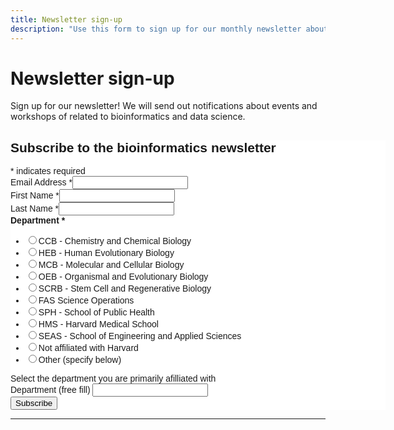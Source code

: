 ```yaml
---
title: Newsletter sign-up
description: "Use this form to sign up for our monthly newsletter about events and workshops of related to bioinformatics and data science."
---
```


# Newsletter sign-up

Sign up for our newsletter! We will send out notifications about events and workshops of related to bioinformatics and data science.

<div id="mc_embed_shell">
      <link href="https://cdn-images.mailchimp.com/embedcode/classic-061523.css" rel="stylesheet" type="text/css">
  <style type="text/css">
        #mc_embed_signup{background:#fff; false;clear:left; font:14px Helvetica,Arial,sans-serif; width: 600px;}
        /* Add your own Mailchimp form style overrides in your site stylesheet or in this style block.
           We recommend moving this block and the preceding CSS link to the HEAD of your HTML file. */
</style>
<div id="mc_embed_signup">
    <form action="https://harvard.us11.list-manage.com/subscribe/post?u=0f55789a3c19c26eaa5f369e0&amp;id=787777b77c&amp;f_id=000315e1f0" method="post" id="mc-embedded-subscribe-form" name="mc-embedded-subscribe-form" class="validate" target="_self" novalidate="">
        <div id="mc_embed_signup_scroll"><h2>Subscribe to the bioinformatics newsletter</h2>
            <div class="indicates-required"><span class="asterisk">*</span> indicates required</div>
            <div class="mc-field-group"><label for="mce-EMAIL">Email Address <span class="asterisk">*</span></label><input type="email" name="EMAIL" class="required email" id="mce-EMAIL" required="" value=""></div><div class="mc-field-group"><label for="mce-FNAME">First Name <span class="asterisk">*</span></label><input type="text" name="FNAME" class="required text" id="mce-FNAME" required="" value=""></div><div class="mc-field-group"><label for="mce-LNAME">Last Name <span class="asterisk">*</span></label><input type="text" name="LNAME" class="required text" id="mce-LNAME" required="" value=""></div><div class="mc-field-group input-group"><strong>Department <span class="asterisk">*</span></strong><ul><li><input type="radio" name="MMERGE3" id="mce-MMERGE30" value="CCB - Chemistry and Chemical Biology"><label for="mce-MMERGE30">CCB - Chemistry and Chemical Biology</label></li><li><input type="radio" name="MMERGE3" id="mce-MMERGE31" value="HEB - Human Evolutionary Biology"><label for="mce-MMERGE31">HEB - Human Evolutionary Biology</label></li><li><input type="radio" name="MMERGE3" id="mce-MMERGE32" value="MCB - Molecular and Cellular Biology"><label for="mce-MMERGE32">MCB - Molecular and Cellular Biology</label></li><li><input type="radio" name="MMERGE3" id="mce-MMERGE33" value="OEB - Organismal and Evolutionary Biology"><label for="mce-MMERGE33">OEB - Organismal and Evolutionary Biology</label></li><li><input type="radio" name="MMERGE3" id="mce-MMERGE34" value="SCRB - Stem Cell and Regenerative Biology"><label for="mce-MMERGE34">SCRB - Stem Cell and Regenerative Biology</label></li><li><input type="radio" name="MMERGE3" id="mce-MMERGE35" value="FAS Science Operations"><label for="mce-MMERGE35">FAS Science Operations</label></li><li><input type="radio" name="MMERGE3" id="mce-MMERGE36" value="SPH - School of Public Health"><label for="mce-MMERGE36">SPH - School of Public Health</label></li><li><input type="radio" name="MMERGE3" id="mce-MMERGE37" value="HMS - Harvard Medical School"><label for="mce-MMERGE37">HMS - Harvard Medical School</label></li><li><input type="radio" name="MMERGE3" id="mce-MMERGE38" value="SEAS - School of Engineering and Applied Sciences"><label for="mce-MMERGE38">SEAS - School of Engineering and Applied Sciences</label></li><li><input type="radio" name="MMERGE3" id="mce-MMERGE39" value="Not affiliated with Harvard"><label for="mce-MMERGE39">Not affiliated with Harvard</label></li><li><input type="radio" name="MMERGE3" id="mce-MMERGE310" value="Other (specify below)"><label for="mce-MMERGE310">Other (specify below)</label></li></ul><span id="mce-MMERGE3-HELPERTEXT" class="helper_text">Select the department you are primarily afilliated with</span></div><div class="mc-field-group"><label for="mce-MMERGE4">Department (free fill) </label><input type="text" name="MMERGE4" class=" text" id="mce-MMERGE4" value=""></div>
        <div id="mce-responses" class="clear">
            <div class="response" id="mce-error-response" style="display: none;"></div>
            <div class="response" id="mce-success-response" style="display: none;"></div>
        </div><div style="position: absolute; left: -5000px;" aria-hidden="true"><input type="text" name="b_0f55789a3c19c26eaa5f369e0_787777b77c" tabindex="-1" value=""></div><div class="clear"><input type="submit" name="subscribe" id="mc-embedded-subscribe" class="button" value="Subscribe"></div>
    </div>
</form>
</div>
</div>

---